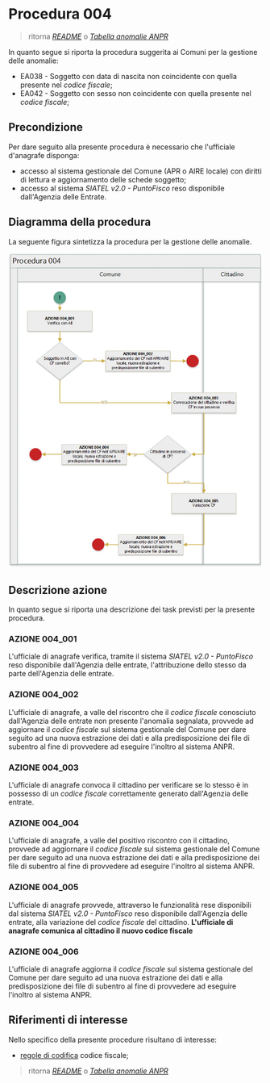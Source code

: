 # Procedura 004

> ritorna [*README*](../README.md) o [*Tabella anomalie ANPR*](../TAB01_ANOMALIE_ANPR.md)

In quanto segue si riporta la procedura suggerita ai Comuni per la gestione delle anomalie: 

- EA038 - Soggetto con data di nascita non coincidente con quella presente nel *codice fiscale*;
- EA042 - Soggetto con sesso non coincidente con quella presente nel *codice fiscale*; 


## Precondizione
Per dare seguito alla presente procedura è necessario che l'ufficiale d'anagrafe disponga:

- accesso al sistema gestionale del Comune (APR o AIRE locale) con diritti di lettura e aggiornamento delle schede soggetto;
- accesso al sistema *SIATEL v2.0 - PuntoFisco* reso disponibile dall'Agenzia delle Entrate. 

## Diagramma della procedura
La seguente figura sintetizza la procedura per la gestione delle anomalie.

![Swimlane diagram procedura 004](image/IMAGE_004.png)

## Descrizione azione
In quanto segue si riporta una descrizione dei task previsti per la presente procedura.

### AZIONE 004_001
L'ufficiale di anagrafe verifica, tramite il sistema *SIATEL v2.0 - PuntoFisco* reso disponibile dall'Agenzia delle entrate, l'attribuzione dello stesso da parte dell'Agenzia delle entrate.

### AZIONE 004_002
L'ufficiale di anagrafe, a valle del riscontro che il *codice fiscale* conosciuto dall'Agenzia delle entrate non presente l'anomalia segnalata, provvede ad aggiornare il *codice fiscale* sul sistema gestionale del Comune per dare seguito ad una nuova estrazione dei dati e alla predisposizione dei file di subentro al fine di provvedere ad eseguire l'inoltro al sistema ANPR.

### AZIONE 004_003
L'ufficiale di anagrafe convoca il cittadino per verificare se lo stesso è in possesso di un *codice fiscale* correttamente generato dall'Agenzia delle entrate.

### AZIONE 004_004
L'ufficiale di anagrafe, a valle del positivo riscontro con il cittadino, provvede ad aggiornare il *codice fiscale* sul sistema gestionale del Comune per dare seguito ad una nuova estrazione dei dati e alla predisposizione dei file di subentro al fine di provvedere ad eseguire l'inoltro al sistema ANPR.


### AZIONE 004_005
L'ufficiale di anagrafe provvede, attraverso le funzionalità rese disponibili dal sistema *SIATEL v2.0 - PuntoFisco* reso disponibile dall'Agenzia delle entrate, alla variazione del *codice fiscale* del cittadino.
**L'ufficiale di anagrafe comunica al cittadino il nuovo codice fiscale** 

### AZIONE 004_006
L'ufficiale di anagrafe aggiorna il *codice fiscale* sul sistema gestionale del Comune per dare seguito ad una nuova estrazione dei dati e alla predisposizione dei file di subentro al fine di provvedere ad eseguire l'inoltro al sistema ANPR.

## Riferimenti di interesse
Nello specifico della presente procedure risultano di interesse:

- [regole di codifica](http://www.agenziaentrate.gov.it/wps/content/Nsilib/Nsi/Home/CosaDeviFare/Richiedere/Codice+fiscale+e+tessera+sanitaria/Richiesta+TS_CF/SchedaI/Informazioni+codificazione+pf/) codice fiscale;


> ritorna [*README*](../README.md) o [*Tabella anomalie ANPR*](../TAB01_ANOMALIE_ANPR.md)
